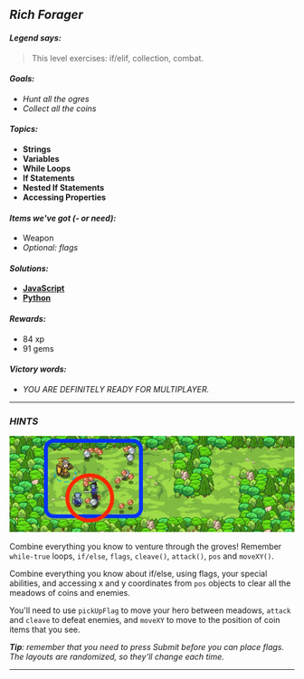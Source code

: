 ## _Rich Forager_

#### _Legend says:_
> This level exercises: if/elif, collection, combat.

#### _Goals:_
+ _Hunt all the ogres_
+ _Collect all the coins_

#### _Topics:_
+ **Strings**
+ **Variables**
+ **While Loops**
+ **If Statements**
+ **Nested If Statements**
+ **Accessing Properties**

#### _Items we've got (- or need):_
+ Weapon
+ _Optional: flags_

#### _Solutions:_
+ **[JavaScript](rich.js)**
+ **[Python](rich.py "Top-10: 20.4s")**

#### _Rewards:_
+ 84 xp
+ 91 gems

#### _Victory words:_
+ _YOU ARE DEFINITELY READY FOR MULTIPLAYER._

___

### _HINTS_

![](img/rich_forage.jpeg)

Combine everything you know to venture through the groves! Remember `while-true` loops, `if/else`, `flags`, `cleave()`, `attack()`, `pos` and `moveXY()`.

Combine everything you know about if/else, using flags, your special abilities, and accessing x and y coordinates from `pos` objects to clear all the meadows of coins and enemies.

You'll need to use `pickUpFlag` to move your hero between meadows, `attack` and `cleave` to defeat enemies, and `moveXY` to move to the position of coin items that you see.

_**Tip**: remember that you need to press Submit before you can place flags. The layouts are randomized, so they'll change each time._

___
